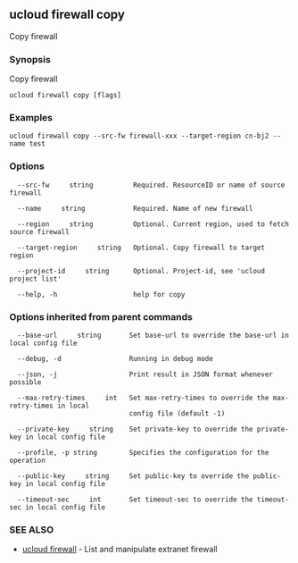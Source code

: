 

## ucloud firewall copy

Copy firewall

### Synopsis

Copy firewall

```
ucloud firewall copy [flags]
```

### Examples

```
ucloud firewall copy --src-fw firewall-xxx --target-region cn-bj2 --name test
```

### Options

```
  --src-fw     string          Required. ResourceID or name of source firewall 

  --name     string            Required. Name of new firewall 

  --region     string          Optional. Current region, used to fetch source firewall 

  --target-region     string   Optional. Copy firewall to target region 

  --project-id     string      Optional. Project-id, see 'ucloud project list' 

  --help, -h                   help for copy 

```

### Options inherited from parent commands

```
  --base-url     string       Set base-url to override the base-url in local config file 

  --debug, -d                 Running in debug mode 

  --json, -j                  Print result in JSON format whenever possible 

  --max-retry-times     int   Set max-retry-times to override the max-retry-times in local
                              config file (default -1) 

  --private-key     string    Set private-key to override the private-key in local config file 

  --profile, -p string        Specifies the configuration for the operation 

  --public-key     string     Set public-key to override the public-key in local config file 

  --timeout-sec     int       Set timeout-sec to override the timeout-sec in local config file 

```

### SEE ALSO

* [ucloud firewall](developer/cli/cmd/ucloud/firewall)	 - List and manipulate extranet firewall

